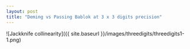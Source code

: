 ```yaml
---
layout: post
title: "Deming vs Passing Bablok at 3 x 3 digits precision"
---
```


![Jackknife collinearity]({{ site.baseurl }}/images/threedigits/threedigits1-1.png)



